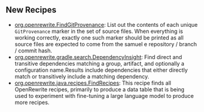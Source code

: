 ## New Recipes
* [org.openrewrite.FindGitProvenance](https://docs.openrewrite.org/reference/recipes/findgitprovenance): List out the contents of each unique `GitProvenance` marker in the set of source files. When everything is working correctly, exactly one such marker should be printed as all source files are expected to come from the samuel e repository / branch / commit hash. 
* [org.openrewrite.gradle.search.DependencyInsight](https://docs.openrewrite.org/reference/recipes/gradle/search/dependencyinsight): Find direct and transitive dependencies matching a group, artifact, and optionally a configuration name.Results include dependencies that either directly match or transitively include a matching dependency. 
* [org.openrewrite.java.recipes.FindRecipes](https://docs.openrewrite.org/reference/recipes/java/recipes/findrecipes): This recipe finds all OpenRewrite recipes, primarily to produce a data table that is being used to experiment with fine-tuning a large language model to produce more recipes. 

